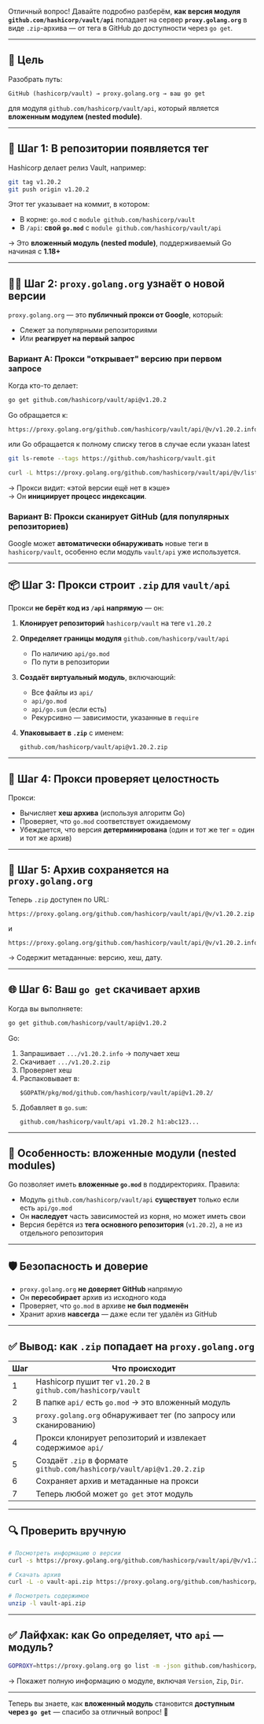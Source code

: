 
Отличный вопрос! Давайте подробно разберём, **как версия модуля `github.com/hashicorp/vault/api`** попадает на сервер **`proxy.golang.org`** в виде `.zip`-архива — от тега в GitHub до доступности через `go get`.

---

## 🎯 Цель

Разобрать путь:
```
GitHub (hashicorp/vault) → proxy.golang.org → ваш go get
```

для модуля `github.com/hashicorp/vault/api`, который является **вложенным модулем (nested module)**.

---

## 🔗 Шаг 1: В репозитории появляется тег

Hashicorp делает релиз Vault, например:

```bash
git tag v1.20.2
git push origin v1.20.2
```

Этот тег указывает на коммит, в котором:
- В корне: `go.mod` с `module github.com/hashicorp/vault`
- В `/api`: **свой `go.mod`** с `module github.com/hashicorp/vault/api`

→ Это **вложенный модуль (nested module)**, поддерживаемый Go начиная с **1.18+**

---

## 🕵️‍♂️ Шаг 2: `proxy.golang.org` узнаёт о новой версии

`proxy.golang.org` — это **публичный прокси от Google**, который:
- Слежет за популярными репозиториями
- Или **реагирует на первый запрос**

### Вариант A: Прокси "открывает" версию при первом запросе

Когда кто-то делает:
```bash
go get github.com/hashicorp/vault/api@v1.20.2
```

Go обращается к:
```
https://proxy.golang.org/github.com/hashicorp/vault/api/@v/v1.20.2.info
```

или Go обращается к полному списку тегов в случае если указан latest

```bash
git ls-remote --tags https://github.com/hashicorp/vault.git

curl -L https://proxy.golang.org/github.com/hashicorp/vault/api/@v/list
```

→ Прокси видит: «этой версии ещё нет в кэше»  
→ Он **инициирует процесс индексации**.

### Вариант B: Прокси сканирует GitHub (для популярных репозиториев)

Google может **автоматически обнаруживать** новые теги в `hashicorp/vault`, особенно если модуль `vault/api` уже используется.

---

## 📦 Шаг 3: Прокси строит `.zip` для `vault/api`

Прокси **не берёт код из `/api` напрямую** — он:

1. **Клонирует репозиторий** `hashicorp/vault` на теге `v1.20.2`
2. **Определяет границы модуля** `github.com/hashicorp/vault/api`
    - По наличию `api/go.mod`
    - По пути в репозитории
3. **Создаёт виртуальный модуль**, включающий:
    - Все файлы из `api/`
    - `api/go.mod`
    - `api/go.sum` (если есть)
    - Рекурсивно — зависимости, указанные в `require`

4. **Упаковывает в `.zip`** с именем:
   ```
   github.com/hashicorp/vault/api@v1.20.2.zip
   ```

---

## 🔐 Шаг 4: Прокси проверяет целостность

Прокси:
- Вычисляет **хеш архива** (используя алгоритм Go)
- Проверяет, что `go.mod` соответствует ожидаемому
- Убеждается, что версия **детерминирована** (один и тот же тег = один и тот же архив)

---

## 💾 Шаг 5: Архив сохраняется на `proxy.golang.org`

Теперь `.zip` доступен по URL:

```
https://proxy.golang.org/github.com/hashicorp/vault/api/@v/v1.20.2.zip
```

и

```
https://proxy.golang.org/github.com/hashicorp/vault/api/@v/v1.20.2.info
```

→ Содержит метаданные: версию, хеш, дату.

---

## 🌐 Шаг 6: Ваш `go get` скачивает архив

Когда вы выполняете:
```bash
go get github.com/hashicorp/vault/api@v1.20.2
```

Go:
1. Запрашивает `.../v1.20.2.info` → получает хеш
2. Скачивает `.../v1.20.2.zip`
3. Проверяет хеш
4. Распаковывает в:
   ```
   $GOPATH/pkg/mod/github.com/hashicorp/vault/api@v1.20.2/
   ```
5. Добавляет в `go.sum`:
   ```
   github.com/hashicorp/vault/api v1.20.2 h1:abc123...
   ```

---

## 🧩 Особенность: вложенные модули (nested modules)

Go позволяет иметь **вложенные `go.mod`** в поддиректориях. Правила:

- Модуль `github.com/hashicorp/vault/api` **существует** только если есть `api/go.mod`
- Он **наследует** часть зависимостей из корня, но может иметь свои
- Версия берётся из **тега основного репозитория** (`v1.20.2`), а не из отдельного репозитория

---

## 🛡️ Безопасность и доверие

- `proxy.golang.org` **не доверяет GitHub** напрямую
- Он **пересобирает** архив из исходного кода
- Проверяет, что `go.mod` в архиве **не был подменён**
- Хранит архив **навсегда** — даже если тег удалён из GitHub

---

## ✅ Вывод: как `.zip` попадает на `proxy.golang.org`

| Шаг | Что происходит |
|-----|----------------|
| 1 | Hashicorp пушит тег `v1.20.2` в `github.com/hashicorp/vault` |
| 2 | В папке `api/` есть `go.mod` → это вложенный модуль |
| 3 | `proxy.golang.org` обнаруживает тег (по запросу или сканированию) |
| 4 | Прокси клонирует репозиторий и извлекает содержимое `api/` |
| 5 | Создаёт `.zip` в формате `github.com/hashicorp/vault/api@v1.20.2.zip` |
| 6 | Сохраняет архив и метаданные на прокси |
| 7 | Теперь любой может `go get` этот модуль |

---

## 🔍 Проверить вручную

```bash
# Посмотреть информацию о версии
curl -s https://proxy.golang.org/github.com/hashicorp/vault/api/@v/v1.20.2.info

# Скачать архив
curl -L -o vault-api.zip https://proxy.golang.org/github.com/hashicorp/vault/api/@v/v1.20.2.zip

# Посмотреть содержимое
unzip -l vault-api.zip
```

---

## ✅ Лайфхак: как Go определяет, что `api` — модуль?

```bash
GOPROXY=https://proxy.golang.org go list -m -json github.com/hashicorp/vault/api@v1.20.2
```

→ Покажет полную информацию о модуле, включая `Version`, `Zip`, `Dir`.

---

Теперь вы знаете, как **вложенный модуль** становится **доступным через `go get`** — спасибо за отличный вопрос! 🙌
